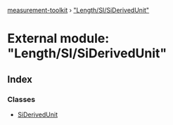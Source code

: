 [measurement-toolkit](../README.md) › ["Length/SI/SiDerivedUnit"](_length_si_siderivedunit_.md)

# External module: "Length/SI/SiDerivedUnit"

## Index

### Classes

* [SiDerivedUnit](../classes/_length_si_siderivedunit_.siderivedunit.md)
